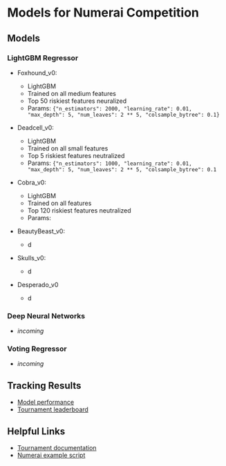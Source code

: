 # Models for Numerai Competition

## Models
### LightGBM Regressor
* Foxhound_v0:
  * LightGBM
  * Trained on all medium features
  * Top 50 riskiest features neuralized
  * Params: `{"n_estimators": 2000, "learning_rate": 0.01, "max_depth": 5, "num_leaves": 2 ** 5, "colsample_bytree": 0.1}`

* Deadcell_v0:
  * LightGBM
  * Trained on all small features
  * Top 5 riskiest features neutralized
  * Params: `{"n_estimators": 1000, "learning_rate": 0.01, "max_depth": 5, "num_leaves": 2 ** 5, "colsample_bytree": 0.1`

* Cobra_v0:
  * LightGBM
  * Trained on all features
  * Top 120 riskiest features neutralized
  * Params: 

* BeautyBeast_v0:
  * d

* Skulls_v0:
  * d

* Desperado_v0
  * d

### Deep Neural Networks
* *incoming*

### Voting Regressor
* *incoming*

## Tracking Results
* [Model performance](https://numer.ai/models)
* [Tournament leaderboard](https://numer.ai/tournament)


## Helpful Links
* [Tournament documentation](https://docs.numer.ai/)
* [Numerai example script](https://github.com/numerai/example-scripts)
